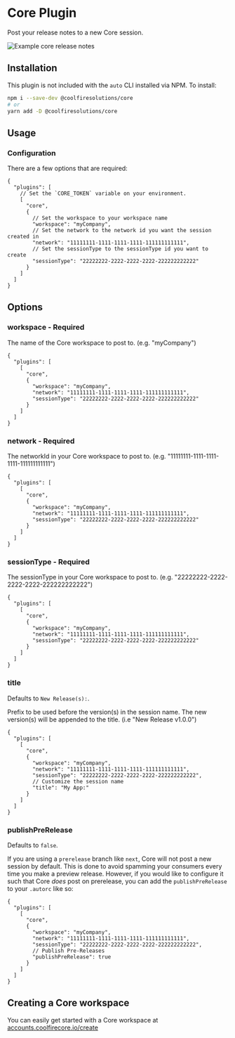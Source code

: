 # Core Plugin

Post your release notes to a new Core session.

![Example core release notes]()

## Installation

This plugin is not included with the `auto` CLI installed via NPM. To install:

```bash
npm i --save-dev @coolfiresolutions/core
# or
yarn add -D @coolfiresolutions/core
```

## Usage

### Configuration

There are a few options that are required:

```jsonc
{
  "plugins": [
    // Set the `CORE_TOKEN` variable on your environment.
    [
      "core",
      {
        // Set the workspace to your workspace name
        "workspace": "myCompany",
        // Set the network to the network id you want the session created in
        "network": "11111111-1111-1111-1111-111111111111",
        // Set the sessionType to the sessionType id you want to create
        "sessionType": "22222222-2222-2222-2222-222222222222"
      }
    ]
  ]
}
```

## Options

### workspace - **Required**

The name of the Core workspace to post to. (e.g. "myCompany")

```jsonc
{
  "plugins": [
    [
      "core",
      {
        "workspace": "myCompany",
        "network": "11111111-1111-1111-1111-111111111111",
        "sessionType": "22222222-2222-2222-2222-222222222222"
      }
    ]
  ]
}
```

### network - **Required**

The networkId in your Core workspace to post to. (e.g. "11111111-1111-1111-1111-111111111111")

```jsonc
{
  "plugins": [
    [
      "core",
      {
        "workspace": "myCompany",
        "network": "11111111-1111-1111-1111-111111111111",
        "sessionType": "22222222-2222-2222-2222-222222222222"
      }
    ]
  ]
}
```

### sessionType - **Required**

The sessionType in your Core workspace to post to. (e.g. "22222222-2222-2222-2222-222222222222")

```jsonc
{
  "plugins": [
    [
      "core",
      {
        "workspace": "myCompany",
        "network": "11111111-1111-1111-1111-111111111111",
        "sessionType": "22222222-2222-2222-2222-222222222222"
      }
    ]
  ]
}
```

### title

Defaults to `New Release(s):`.

Prefix to be used before the version(s) in the session name. The new version(s) will be appended to the title. (i.e "New Release v1.0.0")

```jsonc
{
  "plugins": [
    [
      "core",
      {
        "workspace": "myCompany",
        "network": "11111111-1111-1111-1111-111111111111",
        "sessionType": "22222222-2222-2222-2222-222222222222",
        // Customize the session name
        "title": "My App:"
      }
    ]
  ]
}
```

### publishPreRelease

Defaults to `false`.

If you are using a `prerelease` branch like `next`, Core will not post a new session by default.
This is done to avoid spamming your consumers every time you make a preview release.
However, if you would like to configure it such that Core _does_ post on prerelease, you can add the `publishPreRelease` to your `.autorc` like so:

```jsonc
{
  "plugins": [
    [
      "core",
      {
        "workspace": "myCompany",
        "network": "11111111-1111-1111-1111-111111111111",
        "sessionType": "22222222-2222-2222-2222-222222222222",
        // Publish Pre-Releases
        "publishPreRelease": true
      }
    ]
  ]
}
```

## Creating a Core workspace

You can easily get started with a Core workspace at [accounts.coolfirecore.io/create](https://accounts.coolfirecore.io/create)
